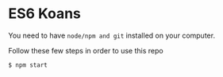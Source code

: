# ES6 Koans

You need to have `node/npm and git` installed on your computer.

Follow these few steps in order to use this repo

```
$ npm start
```

